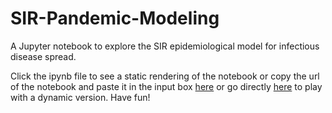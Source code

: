 # SIR-Pandemic-Modeling
A Jupyter notebook to explore the SIR epidemiological model for infectious disease spread.

Click the ipynb file to see a static rendering of the notebook or copy the url of the notebook and paste it in the input box [here](https://nbviewer.jupyter.org/) or go directly [here](https://notebooks.gesis.org/binder/v2/gh/wvslaton/SIR-Pandemic-Modeling/3756e58296f8e4f00485ba6e6672fb32f77eb20e?filepath=SIR%20Pandemic%20Model.ipynb) to play with a dynamic version. Have fun!
